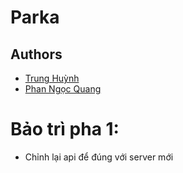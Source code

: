 # Parka

## Authors

- [Trung Huỳnh](https://github.com/trunghq234/)
- [Phan Ngọc Quang](https://github.com/quangpn24/)

# Bảo trì pha 1:
- Chỉnh lại api để đúng với server mới

